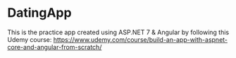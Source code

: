 # DatingApp
This is the practice app created using ASP.NET 7 & Angular by following this Udemy course:
https://www.udemy.com/course/build-an-app-with-aspnet-core-and-angular-from-scratch/
